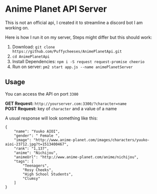 # Anime Planet API Server
This is not an official api, I created it to streamline a discord bot I am working on.

Here is how I run it on my server, Steps might differ but this should work:
1. Download: `git clone https://github.com/Puffycheeses/AnimePlanetApi.git`
2. `cd AnimePlanetApi`
3. Install Dependencies: `npm i -S request request-promise cheerio`
4. Run on server: `pm2 start app.js --name animePlanetServer`

## Usage

You can access the API on port `3300`
 
**GET Request:** `http://yourserver.com:3300/?character=name`  
**POST Request:** key of `character` and a value of a name

A usual response will look something like this: 
```
{
    "name": "Yuuko AIOI",
    "gender": " Female ",
    "image": "http://www.anime-planet.com/images/characters/yuuko-aioi-23712.jpg?t=1513400467",
    "rank": "1,137",
    "anime": "Nichijou",
    "animeUrl": "http://www.anime-planet.com/anime/nichijou",
    "tags": [
        "Teenagers",
        "Rosy Cheeks",
        "High School Students",
        "Clumsy"
    ]
}
````

